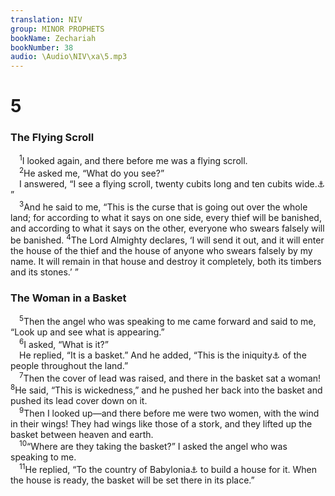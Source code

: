 ```yaml
---
translation: NIV
group: MINOR PROPHETS
bookName: Zechariah 
bookNumber: 38
audio: \Audio\NIV\xa\5.mp3
---
```


<div class="title"><h1>5</h1><h3>The Flying Scroll </h3></div>
<span class="verse xa_5_1"> <sup>1</sup>I looked again, and there before me was a flying scroll. <br/></span>
<span class="verse xa_5_2"> <sup>2</sup>He asked me, “What do you see?” <br/> I answered, “I see a flying scroll, twenty cubits long and ten cubits wide.<a data-toggle="tooltip" data-placement="bottom" title="That is, about 30 feet long and 15 feet wide or about 9 meters long and 4.5 meters wide">⚓</a> ” <br/></span>
<span class="verse xa_5_3"> <sup>3</sup>And he said to me, “This is the curse that is going out over the whole land; for according to what it says on one side, every thief will be banished, and according to what it says on the other, everyone who swears falsely will be banished. </span>
<span class="verse xa_5_4"><sup>4</sup>The Lord Almighty declares, ‘I will send it out, and it will enter the house of the thief and the house of anyone who swears falsely by my name. It will remain in that house and destroy it completely, both its timbers and its stones.’ ” <br/></span>
<div class="title"><h3>The Woman in a Basket </h3></div>
<span class="verse xa_5_5"> <sup>5</sup>Then the angel who was speaking to me came forward and said to me, “Look up and see what is appearing.” <br/></span>
<span class="verse xa_5_6"> <sup>6</sup>I asked, “What is it?” <br/> He replied, “It is a basket.” And he added, “This is the iniquity<a data-toggle="tooltip" data-placement="bottom" title="Or appearance">⚓</a> of the people throughout the land.” <br/></span>
<span class="verse xa_5_7"> <sup>7</sup>Then the cover of lead was raised, and there in the basket sat a woman! </span>
<span class="verse xa_5_8"><sup>8</sup>He said, “This is wickedness,” and he pushed her back into the basket and pushed its lead cover down on it. <br/></span>
<span class="verse xa_5_9"> <sup>9</sup>Then I looked up—and there before me were two women, with the wind in their wings! They had wings like those of a stork, and they lifted up the basket between heaven and earth. <br/></span>
<span class="verse xa_5_10"> <sup>10</sup>“Where are they taking the basket?” I asked the angel who was speaking to me. <br/></span>
<span class="verse xa_5_11"> <sup>11</sup>He replied, “To the country of Babylonia<a data-toggle="tooltip" data-placement="bottom" title="Hebrew Shinar">⚓</a> to build a house for it. When the house is ready, the basket will be set there in its place.” <br/></span>
